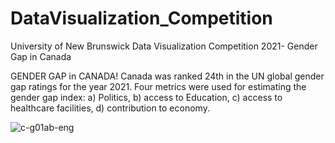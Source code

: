# DataVisualization_Competition
University of New Brunswick Data Visualization Competition 2021- Gender Gap in Canada

GENDER GAP in CANADA! Canada was ranked 24th in the UN global gender gap ratings for the year 2021. Four metrics were used for estimating the gender gap index: a) Politics, b) access to Education, c) access to healthcare facilities, d) contribution to economy.



![c-g01ab-eng](https://user-images.githubusercontent.com/38828636/140771400-159d4d12-8e0c-4aba-a3dd-7913a94f7ea3.gif)
